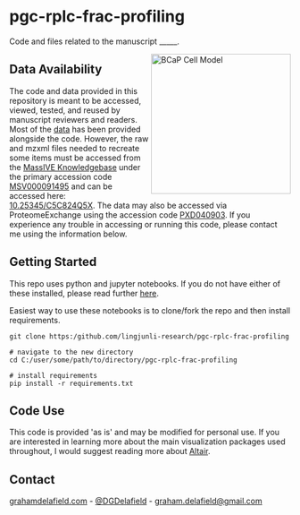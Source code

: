 # pgc-rplc-frac-profiling
Code and files related to the manuscript _____.

<img src="https://github.com/graham-delafield/pgc-rplc-frac-profiling/blob/main/images/JPR_DataCompleteness_TOC.png" align="right"
     alt="BCaP Cell Model" height="250">
     




## Data Availability
The code and data provided in this repository is meant to be accessed, viewed, tested, and reused by manuscript reviewers and readers. Most of the [data](https://github.com/lingjunli-research/pgc-rplc-frac-profiling/blob/main/data) has been provided alongside the code. However, the raw and mzxml files needed to recreate some items must be accessed from the [MassIVE Knowledgebase](http://www.proteomexchange.org/) under the primary accession code [MSV000091495](https://doi.org/doi:10.25345/C5C824Q5X) and can be accessed here: [10.25345/C5C824Q5X](https://doi.org/doi:10.25345/C5C824Q5X). The data may also be accessed via ProteomeExchange using the accession code [PXD040903](https://proteomecentral.proteomexchange.org/cgi/GetDataset?ID=PXD040903). If you experience any trouble in accessing or running this code, please contact me using the information below. 


## Getting Started
This repo uses python and jupyter notebooks. If you do not have either of these installed, please read further [here](https://jupyter-notebook-beginner-guide.readthedocs.io/en/latest/install.html).


Easiest way to use these notebooks is to clone/fork the repo and then install requirements.
```
git clone https:/github.com/lingjunli-research/pgc-rplc-frac-profiling

# navigate to the new directory
cd C:/user/some/path/to/directory/pgc-rplc-frac-profiling

# install requirements
pip install -r requirements.txt
```

## Code Use
This code is provided 'as is' and may be modified for personal use. If you are interested in learning more about the main visualization packages used throughout, I would suggest reading more about [Altair](https://altair-viz.github.io/).


## Contact
[grahamdelafield.com](https://grahamdelafield.github.io) - [@DGDelafield](https://twitter.com/DGDelafield) - graham.delafield@gmail.com
